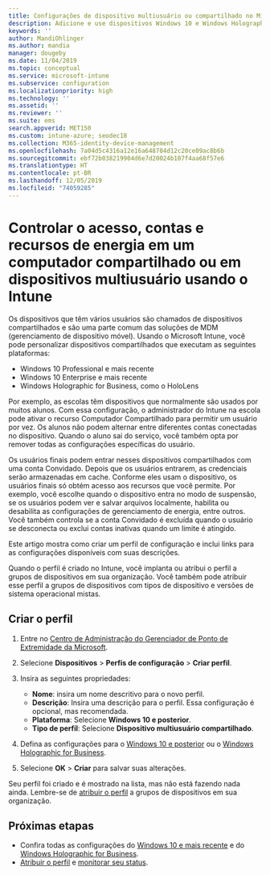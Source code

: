 ```yaml
---
title: Configurações de dispositivo multiusuário ou compartilhado no Microsoft Intune – Azure | Microsoft Docs
description: Adicione e use dispositivos Windows 10 e Windows Holographic for Business que são compartilhados ou usados por vários usuários no Microsoft Intune. Veja uma lista de todas as configurações e o que elas fazem nos dispositivos, incluindo o Microsoft HoloLens. Controle contas Convidado, gerencie contas e exclua contas inativas, permita ou impeça o salvamento no armazenamento local, defina opções de energia e suspensão, escolha quando as atualizações são instaladas e use dispositivos em ambientes educacionais em um perfil de configuração do dispositivo.
keywords: ''
author: MandiOhlinger
ms.author: mandia
manager: dougeby
ms.date: 11/04/2019
ms.topic: conceptual
ms.service: microsoft-intune
ms.subservice: configuration
ms.localizationpriority: high
ms.technology: ''
ms.assetid: ''
ms.reviewer: ''
ms.suite: ems
search.appverid: MET150
ms.custom: intune-azure; seodec18
ms.collection: M365-identity-device-management
ms.openlocfilehash: 7a04d5c4316a12e16a648784d12c20ce09ac8b6b
ms.sourcegitcommit: ebf72b038219904d6e7d20024b107f4aa68f57e6
ms.translationtype: HT
ms.contentlocale: pt-BR
ms.lasthandoff: 12/05/2019
ms.locfileid: "74059285"
---
```

# <a name="control-access-accounts-and-power-features-on-shared-pc-or-multi-user-devices-using-intune"></a>Controlar o acesso, contas e recursos de energia em um computador compartilhado ou em dispositivos multiusuário usando o Intune

Os dispositivos que têm vários usuários são chamados de dispositivos compartilhados e são uma parte comum das soluções de MDM (gerenciamento de dispositivo móvel). Usando o Microsoft Intune, você pode personalizar dispositivos compartilhados que executam as seguintes plataformas:

- Windows 10 Professional e mais recente
- Windows 10 Enterprise e mais recente
- Windows Holographic for Business, como o HoloLens

Por exemplo, as escolas têm dispositivos que normalmente são usados por muitos alunos. Com essa configuração, o administrador do Intune na escola pode ativar o recurso Computador Compartilhado para permitir um usuário por vez. Os alunos não podem alternar entre diferentes contas conectadas no dispositivo. Quando o aluno sai do serviço, você também opta por remover todas as configurações específicas do usuário.

Os usuários finais podem entrar nesses dispositivos compartilhados com uma conta Convidado. Depois que os usuários entrarem, as credenciais serão armazenadas em cache. Conforme eles usam o dispositivo, os usuários finais só obtém acesso aos recursos que você permite. Por exemplo, você escolhe quando o dispositivo entra no modo de suspensão, se os usuários podem ver e salvar arquivos localmente, habilita ou desabilita as configurações de gerenciamento de energia, entre outros. Você também controla se a conta Convidado é excluída quando o usuário se desconecta ou exclui contas inativas quando um limite é atingido.

Este artigo mostra como criar um perfil de configuração e inclui links para as configurações disponíveis com suas descrições.

Quando o perfil é criado no Intune, você implanta ou atribui o perfil a grupos de dispositivos em sua organização. Você também pode atribuir esse perfil a grupos de dispositivos com tipos de dispositivo e versões de sistema operacional mistas.

## <a name="create-the-profile"></a>Criar o perfil

1. Entre no [Centro de Administração do Gerenciador de Ponto de Extremidade da Microsoft](https://go.microsoft.com/fwlink/?linkid=2109431).
2. Selecione **Dispositivos** > **Perfis de configuração** > **Criar perfil**.
3. Insira as seguintes propriedades:

   - **Nome**: insira um nome descritivo para o novo perfil.
   - **Descrição**: Insira uma descrição para o perfil. Essa configuração é opcional, mas recomendada.
   - **Plataforma**: Selecione **Windows 10 e posterior**.
   - **Tipo de perfil**: Selecione **Dispositivo multiusuário compartilhado**.

4. Defina as configurações para o [Windows 10 e posterior](shared-user-device-settings-windows.md) ou o [Windows Holographic for Business](shared-user-device-settings-windows-holographic.md).

5. Selecione **OK** > **Criar** para salvar suas alterações.

Seu perfil foi criado e é mostrado na lista, mas não está fazendo nada ainda. Lembre-se de [atribuir o perfil](device-profile-assign.md) a grupos de dispositivos em sua organização.

## <a name="next-steps"></a>Próximas etapas

- Confira todas as configurações do [Windows 10 e mais recente](shared-user-device-settings-windows.md) e do [Windows Holographic for Business](shared-user-device-settings-windows-holographic.md).
- [Atribuir o perfil](device-profile-assign.md) e [monitorar seu status](device-profile-monitor.md).
